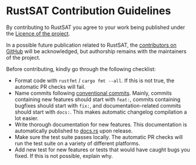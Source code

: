# RustSAT Contribution Guidelines

By contributing to RustSAT you agree to your work being published under the
[Licence of the project](https://github.com/chrjabs/rustsat/blob/main/LICENSE).

In a possible future publication related to RustSAT, the [contributors on
GitHub](https://github.com/chrjabs/rustsat/graphs/contributors) will be
acknowledged, but authorship remains with the maintainers of the project.

Before contributing, kindly go through the following checklist:

- Format code with `rustfmt` / `cargo fmt --all`. If this is not true, the
  automatic PR checks will fail.
- Name commits following [conventional
  commits](https://www.conventionalcommits.org/en/v1.0.0/#summary). Mainly,
  commits containing new features should start with `feat:`, commits
  containing bugfixes should start with `fix:`, and documentation-related
  commits should start with `docs:`. This makes automatic changelog compilation a
  lot easier.
- Write thorough documentation for new features. This documentation is
  automatically published to [docs.rs](https://docs.rs) upon release.
- Make sure the test suite passes locally. The automatic PR checks will run the
  test suite on a variety of different platforms.
- Add new test for new features or tests that would have caught bugs you fixed.
  If this is not possible, explain why.
